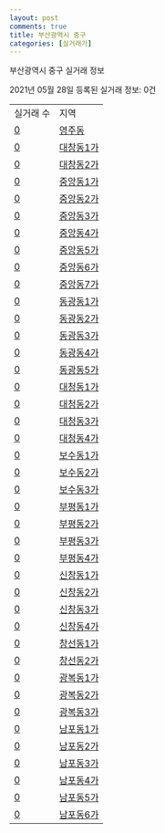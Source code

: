 ```yaml
---
layout: post
comments: true
title: 부산광역시 중구
categories: [실거래가]
---
```


부산광역시 중구 실거래 정보

2021년 05월 28일 등록된 실거래 정보: 0건


<table>
  <tr>
    <td>실거래 수</td>
    <td>지역</td>
  </tr>

  
  <tr>
    <td><a href="2611010100.html">0</a></td>
    <td><a href="2611010100.html">영주동</a></td>
  </tr>
    

  <tr>
    <td><a href="2611010200.html">0</a></td>
    <td><a href="2611010200.html">대창동1가</a></td>
  </tr>
    

  <tr>
    <td><a href="2611010300.html">0</a></td>
    <td><a href="2611010300.html">대창동2가</a></td>
  </tr>
    

  <tr>
    <td><a href="2611010400.html">0</a></td>
    <td><a href="2611010400.html">중앙동1가</a></td>
  </tr>
    

  <tr>
    <td><a href="2611010500.html">0</a></td>
    <td><a href="2611010500.html">중앙동2가</a></td>
  </tr>
    

  <tr>
    <td><a href="2611010600.html">0</a></td>
    <td><a href="2611010600.html">중앙동3가</a></td>
  </tr>
    

  <tr>
    <td><a href="2611010700.html">0</a></td>
    <td><a href="2611010700.html">중앙동4가</a></td>
  </tr>
    

  <tr>
    <td><a href="2611010800.html">0</a></td>
    <td><a href="2611010800.html">중앙동5가</a></td>
  </tr>
    

  <tr>
    <td><a href="2611010900.html">0</a></td>
    <td><a href="2611010900.html">중앙동6가</a></td>
  </tr>
    

  <tr>
    <td><a href="2611011000.html">0</a></td>
    <td><a href="2611011000.html">중앙동7가</a></td>
  </tr>
    

  <tr>
    <td><a href="2611011100.html">0</a></td>
    <td><a href="2611011100.html">동광동1가</a></td>
  </tr>
    

  <tr>
    <td><a href="2611011200.html">0</a></td>
    <td><a href="2611011200.html">동광동2가</a></td>
  </tr>
    

  <tr>
    <td><a href="2611011300.html">0</a></td>
    <td><a href="2611011300.html">동광동3가</a></td>
  </tr>
    

  <tr>
    <td><a href="2611011400.html">0</a></td>
    <td><a href="2611011400.html">동광동4가</a></td>
  </tr>
    

  <tr>
    <td><a href="2611011500.html">0</a></td>
    <td><a href="2611011500.html">동광동5가</a></td>
  </tr>
    

  <tr>
    <td><a href="2611011600.html">0</a></td>
    <td><a href="2611011600.html">대청동1가</a></td>
  </tr>
    

  <tr>
    <td><a href="2611011700.html">0</a></td>
    <td><a href="2611011700.html">대청동2가</a></td>
  </tr>
    

  <tr>
    <td><a href="2611011800.html">0</a></td>
    <td><a href="2611011800.html">대청동3가</a></td>
  </tr>
    

  <tr>
    <td><a href="2611011900.html">0</a></td>
    <td><a href="2611011900.html">대청동4가</a></td>
  </tr>
    

  <tr>
    <td><a href="2611012000.html">0</a></td>
    <td><a href="2611012000.html">보수동1가</a></td>
  </tr>
    

  <tr>
    <td><a href="2611012100.html">0</a></td>
    <td><a href="2611012100.html">보수동2가</a></td>
  </tr>
    

  <tr>
    <td><a href="2611012200.html">0</a></td>
    <td><a href="2611012200.html">보수동3가</a></td>
  </tr>
    

  <tr>
    <td><a href="2611012300.html">0</a></td>
    <td><a href="2611012300.html">부평동1가</a></td>
  </tr>
    

  <tr>
    <td><a href="2611012400.html">0</a></td>
    <td><a href="2611012400.html">부평동2가</a></td>
  </tr>
    

  <tr>
    <td><a href="2611012500.html">0</a></td>
    <td><a href="2611012500.html">부평동3가</a></td>
  </tr>
    

  <tr>
    <td><a href="2611012600.html">0</a></td>
    <td><a href="2611012600.html">부평동4가</a></td>
  </tr>
    

  <tr>
    <td><a href="2611012700.html">0</a></td>
    <td><a href="2611012700.html">신창동1가</a></td>
  </tr>
    

  <tr>
    <td><a href="2611012800.html">0</a></td>
    <td><a href="2611012800.html">신창동2가</a></td>
  </tr>
    

  <tr>
    <td><a href="2611012900.html">0</a></td>
    <td><a href="2611012900.html">신창동3가</a></td>
  </tr>
    

  <tr>
    <td><a href="2611013000.html">0</a></td>
    <td><a href="2611013000.html">신창동4가</a></td>
  </tr>
    

  <tr>
    <td><a href="2611013100.html">0</a></td>
    <td><a href="2611013100.html">창선동1가</a></td>
  </tr>
    

  <tr>
    <td><a href="2611013200.html">0</a></td>
    <td><a href="2611013200.html">창선동2가</a></td>
  </tr>
    

  <tr>
    <td><a href="2611013300.html">0</a></td>
    <td><a href="2611013300.html">광복동1가</a></td>
  </tr>
    

  <tr>
    <td><a href="2611013400.html">0</a></td>
    <td><a href="2611013400.html">광복동2가</a></td>
  </tr>
    

  <tr>
    <td><a href="2611013500.html">0</a></td>
    <td><a href="2611013500.html">광복동3가</a></td>
  </tr>
    

  <tr>
    <td><a href="2611013600.html">0</a></td>
    <td><a href="2611013600.html">남포동1가</a></td>
  </tr>
    

  <tr>
    <td><a href="2611013700.html">0</a></td>
    <td><a href="2611013700.html">남포동2가</a></td>
  </tr>
    

  <tr>
    <td><a href="2611013800.html">0</a></td>
    <td><a href="2611013800.html">남포동3가</a></td>
  </tr>
    

  <tr>
    <td><a href="2611013900.html">0</a></td>
    <td><a href="2611013900.html">남포동4가</a></td>
  </tr>
    

  <tr>
    <td><a href="2611014000.html">0</a></td>
    <td><a href="2611014000.html">남포동5가</a></td>
  </tr>
    

  <tr>
    <td><a href="2611014100.html">0</a></td>
    <td><a href="2611014100.html">남포동6가</a></td>
  </tr>
    


</table>
    